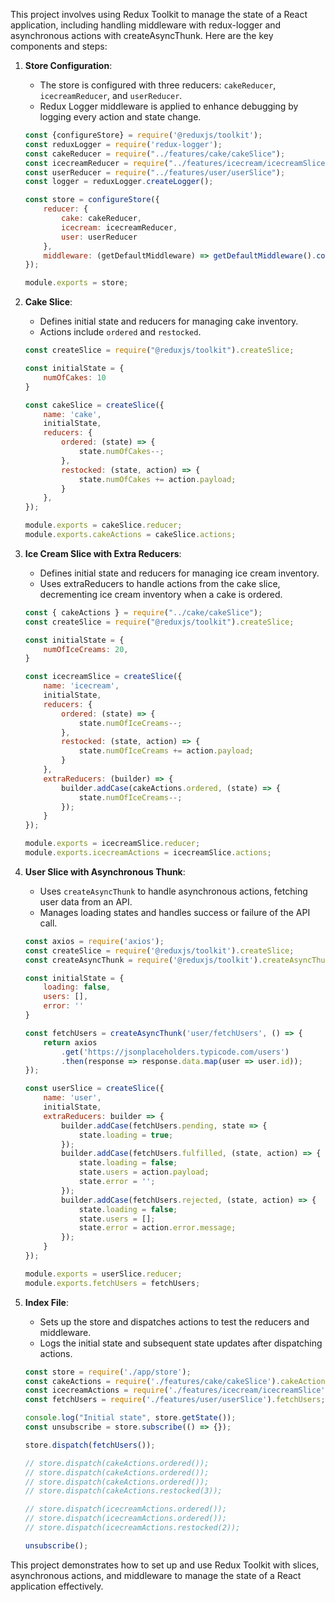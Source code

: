 This project involves using Redux Toolkit to manage the state of a React application, including handling middleware with redux-logger and asynchronous actions with createAsyncThunk. Here are the key components and steps:

1. **Store Configuration**:
    - The store is configured with three reducers: `cakeReducer`, `icecreamReducer`, and `userReducer`.
    - Redux Logger middleware is applied to enhance debugging by logging every action and state change.

    ```javascript
    const {configureStore} = require('@reduxjs/toolkit');
    const reduxLogger = require('redux-logger');
    const cakeReducer = require("../features/cake/cakeSlice");
    const icecreamReducer = require("../features/icecream/icecreamSlice");
    const userReducer = require("../features/user/userSlice");
    const logger = reduxLogger.createLogger();

    const store = configureStore({
        reducer: {
            cake: cakeReducer,
            icecream: icecreamReducer,
            user: userReducer
        },
        middleware: (getDefaultMiddleware) => getDefaultMiddleware().concat(logger),
    });

    module.exports = store;
    ```

2. **Cake Slice**:
    - Defines initial state and reducers for managing cake inventory.
    - Actions include `ordered` and `restocked`.

    ```javascript
    const createSlice = require("@reduxjs/toolkit").createSlice;

    const initialState = {
        numOfCakes: 10
    }

    const cakeSlice = createSlice({
        name: 'cake',
        initialState,
        reducers: {
            ordered: (state) => {
                state.numOfCakes--;
            },
            restocked: (state, action) => {
                state.numOfCakes += action.payload;
            }
        },
    });

    module.exports = cakeSlice.reducer;
    module.exports.cakeActions = cakeSlice.actions;
    ```

3. **Ice Cream Slice with Extra Reducers**:
    - Defines initial state and reducers for managing ice cream inventory.
    - Uses extraReducers to handle actions from the cake slice, decrementing ice cream inventory when a cake is ordered.

    ```javascript
    const { cakeActions } = require("../cake/cakeSlice");
    const createSlice = require("@reduxjs/toolkit").createSlice;

    const initialState = {
        numOfIceCreams: 20,
    }

    const icecreamSlice = createSlice({
        name: 'icecream',
        initialState,
        reducers: {
            ordered: (state) => {
                state.numOfIceCreams--;
            },
            restocked: (state, action) => {
                state.numOfIceCreams += action.payload;
            }
        },
        extraReducers: (builder) => {
            builder.addCase(cakeActions.ordered, (state) => {
                state.numOfIceCreams--;
            });
        }
    });

    module.exports = icecreamSlice.reducer;
    module.exports.icecreamActions = icecreamSlice.actions;
    ```

4. **User Slice with Asynchronous Thunk**:
    - Uses `createAsyncThunk` to handle asynchronous actions, fetching user data from an API.
    - Manages loading states and handles success or failure of the API call.

    ```javascript
    const axios = require('axios');
    const createSlice = require('@reduxjs/toolkit').createSlice;
    const createAsyncThunk = require('@reduxjs/toolkit').createAsyncThunk;

    const initialState = {
        loading: false,
        users: [],
        error: ''
    }

    const fetchUsers = createAsyncThunk('user/fetchUsers', () => {
        return axios
            .get('https://jsonplaceholders.typicode.com/users')
            .then(response => response.data.map(user => user.id));
    });

    const userSlice = createSlice({
        name: 'user',
        initialState,
        extraReducers: builder => {
            builder.addCase(fetchUsers.pending, state => {
                state.loading = true;
            });
            builder.addCase(fetchUsers.fulfilled, (state, action) => {
                state.loading = false;
                state.users = action.payload;
                state.error = '';
            });
            builder.addCase(fetchUsers.rejected, (state, action) => {
                state.loading = false;
                state.users = [];
                state.error = action.error.message;
            });
        }
    });

    module.exports = userSlice.reducer;
    module.exports.fetchUsers = fetchUsers;
    ```

5. **Index File**:
    - Sets up the store and dispatches actions to test the reducers and middleware.
    - Logs the initial state and subsequent state updates after dispatching actions.

    ```javascript
    const store = require('./app/store');
    const cakeActions = require('./features/cake/cakeSlice').cakeActions;
    const icecreamActions = require('./features/icecream/icecreamSlice').icecreamActions;
    const fetchUsers = require('./features/user/userSlice').fetchUsers;

    console.log("Initial state", store.getState());
    const unsubscribe = store.subscribe(() => {});

    store.dispatch(fetchUsers());

    // store.dispatch(cakeActions.ordered());
    // store.dispatch(cakeActions.ordered());
    // store.dispatch(cakeActions.ordered());
    // store.dispatch(cakeActions.restocked(3));

    // store.dispatch(icecreamActions.ordered());
    // store.dispatch(icecreamActions.ordered());
    // store.dispatch(icecreamActions.restocked(2));

    unsubscribe();
    ```

This project demonstrates how to set up and use Redux Toolkit with slices, asynchronous actions, and middleware to manage the state of a React application effectively.